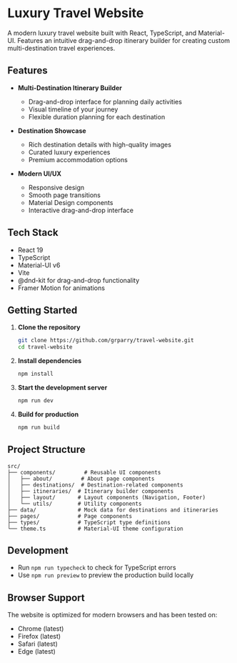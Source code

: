 # Luxury Travel Website

A modern luxury travel website built with React, TypeScript, and Material-UI. Features an intuitive drag-and-drop itinerary builder for creating custom multi-destination travel experiences.

## Features

- **Multi-Destination Itinerary Builder**
  - Drag-and-drop interface for planning daily activities
  - Visual timeline of your journey
  - Flexible duration planning for each destination

- **Destination Showcase**
  - Rich destination details with high-quality images
  - Curated luxury experiences
  - Premium accommodation options

- **Modern UI/UX**
  - Responsive design
  - Smooth page transitions
  - Material Design components
  - Interactive drag-and-drop interface

## Tech Stack

- React 19
- TypeScript
- Material-UI v6
- Vite
- @dnd-kit for drag-and-drop functionality
- Framer Motion for animations

## Getting Started

1. **Clone the repository**
   ```bash
   git clone https://github.com/grparry/travel-website.git
   cd travel-website
   ```

2. **Install dependencies**
   ```bash
   npm install
   ```

3. **Start the development server**
   ```bash
   npm run dev
   ```

4. **Build for production**
   ```bash
   npm run build
   ```

## Project Structure

```
src/
├── components/         # Reusable UI components
│   ├── about/         # About page components
│   ├── destinations/  # Destination-related components
│   ├── itineraries/  # Itinerary builder components
│   ├── layout/       # Layout components (Navigation, Footer)
│   └── utils/        # Utility components
├── data/             # Mock data for destinations and itineraries
├── pages/            # Page components
├── types/            # TypeScript type definitions
└── theme.ts          # Material-UI theme configuration
```

## Development

- Run `npm run typecheck` to check for TypeScript errors
- Use `npm run preview` to preview the production build locally

## Browser Support

The website is optimized for modern browsers and has been tested on:
- Chrome (latest)
- Firefox (latest)
- Safari (latest)
- Edge (latest)
